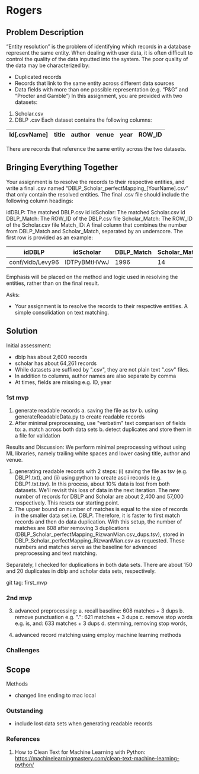 # Rogers

## Problem Description

“Entity resolution” is the problem of identifying which records in a database represent the same entity. When dealing with user data, it is often difficult to control the quality of the data inputted into the system. The poor quality of the data may be characterized by:
- Duplicated records
- Records that link to the same entity across different data sources
- Data fields with more than one possible representation (e.g. “P&G” and “Procter
and Gamble”)
In this assignment, you are provided with two datasets:
1. Scholar.csv
2. DBLP .csv
Each dataset contains the following columns:

| Id[.csvName] | title | author | venue | year | ROW_ID |
| ------------ | ----- | ------ | ------| ---- | ------ |

There are records that reference the same entity across the two datasets.

## Bringing Everything Together

Your assignment is to resolve the records to their respective entities, and write a final .csv named “DBLP_Scholar_perfectMapping_[YourName].csv” that only contain the resolved entities. The final .csv file should include the following column headings:

idDBLP: The matched DBLP.csv id
idScholar: The matched Scholar.csv id
DBLP_Match: The ROW_ID of the DBLP.csv file
Scholar_Match: The ROW_ID of the Scholar.csv file
Match_ID: A final column that combines the number from DBLP_Match and Scholar_Match, separated by an underscore.
The first row is provided as an example:

| idDBLP | idScholar | DBLP_Match | Scholar_Match | Match_ID | 
| --------- | -------- | ----------- | --------| ------ |
| conf/vldb/Levy96 | lDTPyBMtHVwJ | 1996 | 14 | 1996_14 |

Emphasis will be placed on the method and logic used in resolving the entities, rather than on the final result.

Asks:
- Your assignment is to resolve the records to their respective entities. A simple consolidation on text matching.

## Solution

Initial assessment: 
- dblp has about 2,600 records
- scholar has about 64,261 records
- While datasets are suffixed by ".csv", they are not plain text ".csv" files. 
- In addition to columns, author names are also separate by comma
- At times, fields are missing e.g. ID, year

### 1st mvp

1. generate readable records 
a. saving the file as tsv
b. using generateReadableData.py to create readable records 
2. After minimal preprocessing, use "verbatim" text comparison of fields to:
a. match across both data sets
b. detect duplicates and store them in a file for validation

Results and Discussion:
We perform minimal preprocessing without using ML libraries, namely trailing white spaces and lower casing title, author and venue.
1. generating readable records with 2 steps: (i) saving the file as tsv (e.g. DBLP1.txt), and (ii) using python to create ascii records (e.g. DBLP1.txt.tsv). In this process, about 10% data is lost from both datasets. We'll revisit this loss of data in the next iteration. The new number of records for DBLP and Scholar are about 2,400 and 57,000 respectively. This resets our starting point.
2. The upper bound on number of matches is equal to the size of records in the smaller data set i.e. DBLP. Therefore, it is faster to first match records and then do data duplication. With this setup, the number of matches are 608 after removing 3 duplications (DBLP_Scholar_perfectMapping_RizwanMian.csv_dups.tsv), stored in DBLP_Scholar_perfectMapping_RizwanMian.csv as requested. These numbers and matches serve as the baseline for advanced preprocessing and text matching.

Separately, I checked for duplications in both data sets. There are about 150 and 20 duplicates in dblp and scholar data sets, respectively.

git tag: first_mvp

### 2nd mvp
3. advanced preprocessing:
a. recall baseline: 608 matches + 3 dups
b. remove punctuation e.g. ".": 621 matches + 3 dups
c. remove stop words e.g. is, and: 633 matches + 3 dups
d. stemming, removing stop words, 
 
4. advanced record matching using employ machine learning methods

### Challenges

Scope
- 

Methods
- changed line ending to mac local

### Outstanding
- include lost data sets when generating readable records


### References
1. How to Clean Text for Machine Learning with Python: https://machinelearningmastery.com/clean-text-machine-learning-python/
